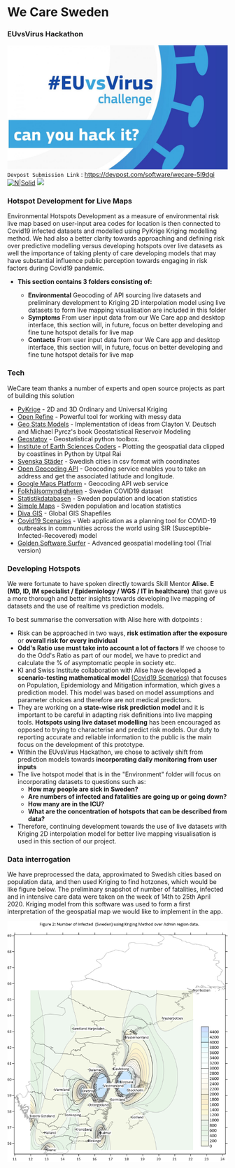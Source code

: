 # We Care Sweden
### EUvsVirus Hackathon
![EuVsVirus](./documentation/images/EuVsVirusLogo.jpeg)
`Devpost Submission Link` : https://devpost.com/software/wecare-5l9dgi
[![N|Solid](https://cldup.com/dTxpPi9lDf.thumb.png)](https://nodesource.com/products/nsolid)
![](https://github.com/We-Care-sweden/risk-analysis/issues/3#issue-606941275)

### Hotspot Development for Live Maps
Environmental Hotspots Development as a measure of environmental risk live map based on user-input area codes for location is then connected to Covid19 infected datasets and modelled using PyKrige Kriging modelling method. We had also a better clarity towards approaching and defining risk over predictive modelling versus developing hotspots over live datasets as well the importance of taking plenty of care developing models that may have substantial influence public perception towards engaging in risk factors during Covid19 pandemic.

  - **This section contains 3 folders consisting of:**
    
    - **Environmental** 
        Geocoding of API sourcing live datasets and preliminary development to Kriging 2D interpolation model using live datasets to form live mapping visualisation are included in this folder  
     - **Symptoms**
        From user input data from our We Care app and desktop interface, this section will, in future, focus on better developing and fine tune hotspot details for live map 
     - **Contacts**
        From user input data from our We Care app and desktop interface, this section will, in future, focus on better developing and fine tune hotspot details for live map 
    
### Tech

WeCare team thanks a number of experts and open source projects as part of building this solution

* [PyKrige](http:/https://github.com/GeoStat-Framework/PyKrige/blob/master/README.rst/ "PyKrige") - 2D and 3D Ordinary and Universal Kriging
* [Open Refine](http:/https://openrefine.org/ "Open Refine") - Powerful tool for working with messy data
* [Geo Stats Models](http:/https://github.com/cjohnson318/geostatsmodels/ "Geo Stats Models") - Implementation of ideas from Clayton V. Deutsch and Michael Pyrcz's book Geostatistical Reservoir Modeling
* [Geostatpy](http:/https://github.com/exepulveda/geostatpy/ "Geostatpy") -  Geostatistical python toolbox.
* [Institute of Earth Sciences Coders](http:/https://iescoders.com/plotting-the-geospatial-data-clipped-by-coastlines-in-python/ "Institute of Earth Sciences Coders") -  Plotting the geospatial data clipped by coastlines in Python by Utpal Rai
* [Svenska Städer](http:/https://github.com/sphrak/svenska-stader/ "Svenska Städer") -  Swedish cities in csv format with coordinates  
* [Open Geocoding API](http:/https://developer.mapquest.com/documentation/open/geocoding-api/address/get/ "Open Geocoding API") - Geocoding service enables you to take an address and get the associated latitude and longitude.
* [Google Maps Platform](http:/https://developers.google.com/maps/documentation/geocoding/intro/ "Open Geocoding API") -  Geocoding API web service
* [Folkhälsomyndigheten](https://experience.arcgis.com/experience/09f821667ce64bf7be6f9f87457ed9aa) - Sweden COVID19 dataset
* [Statistikdatabasen](http://www.statistikdatabasen.scb.se/pxweb/en/ssd/) - Sweden population and location statistics
* [Simple Maps](http:/https://simplemaps.com/data/se-citiesd/) - Sweden population and location statistics
* [Diva GIS](http:/https://www.diva-gis.org/gdata/) - Global GIS Shapefiles 
* [Covid19 Scenarios](http:/https://covid19-scenarios.org/) - Web application as a planning tool for COVID-19 outbreaks in communities across the world using SIR (Susceptible-Infected-Recovered) model
* [Golden Software Surfer](https://www.goldensoftware.com/contact-us) - Advanced geospatial modelling tool (Trial version)

### Developing Hotspots
We were fortunate to have spoken directly towards Skill Mentor **Alise. E (MD, ID, IM specialist / Epidemiology / WGS / IT in healthcare)** that gave us a more thorough and better insights towards developing live mapping of datasets and the use of realtime vs prediction models.

To best summarise the conversation with Alise here with dotpoints :
- Risk can be approached in two ways, **risk estimation after the exposure** or **overall risk for every individual**
- **Odd's Ratio use must take into account a lot of factors** If we choose to do the Odd's Ratio as part of our model, we have to predict and calculate the % of asymptomatic people in society etc.
- KI and Swiss Institute collaboration with Alise have developed a **scenario-testing mathematical model**  [(Covid19 Scenarios)](http:/https://covid19-scenarios.org//) that focuses on Population, Epidemiology and Mitigation information, which gives a  prediction model. This model was based on model assumptions and parameter choices and therefore are not medical predictors.
- They are working on a **state-wise risk prediction model** and it is important to be careful in adapting risk definitions into live mapping tools. **Hotspots using live dataset modelling** has been encouraged as opposed to trying to characterise and predict risk models. Our duty to reporting accurate and reliable information to the public is the main focus on the development of this prototype. 
- Within the EUvsVirus Hackathon, we chose to actively shift from prediction models towards **incorporating daily monitoring from user inputs** 
- The live hotspot model that is in the "Environment" folder will focus on  incorporating datasets to questions such as:
    - **How may people are sick in Sweden?**
    - **Are numbers of infected and fatalities are going up or going down?**
    - **How many are in the ICU?**
    - **What are the concentration of hotspots that can be described from data?**
- Therefore, continuing development towards the use of live datasets with Kriging 2D interpolation model for better live mapping visualisation is used in this section of our project.


### Data interrogation

We have preprocessed the data, approximated to Swedish cities based on population data, and then used Kriging to find hotzones, which would be like figure below. The preliminary snapshot of number of fatalities, infected and in intensive care data were taken on the week of 14th to 25th April 2020. Kriging model from this software was used to form a first interpretation of the geospatial map we would like to implement in the app. 

![EuVsVirus](./documentation/images/Kriging_Infected_Covid19.png)
